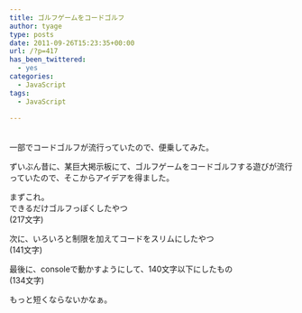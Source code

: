 ```yaml
---
title: ゴルフゲームをコードゴルフ
author: tyage
type: posts
date: 2011-09-26T15:23:35+00:00
url: /?p=417
has_been_twittered:
  - yes
categories:
  - JavaScript
tags:
  - JavaScript

---
```

<p>　<br />
一部でコードゴルフが流行っていたので、便乗してみた。</p>
<p>ずいぶん昔に、某巨大掲示板にて、ゴルフゲームをコードゴルフする遊びが流行っていたので、そこからアイデアを得ました。</p>
<p>まずこれ。<br />
できるだけゴルフっぽくしたやつ<br />
(217文字)<br />
<script src="https://gist.github.com/1232409.js?file=gistfile1.js"></script></p>
<p>次に、いろいろと制限を加えてコードをスリムにしたやつ<br />
(141文字)<br />
<script src="https://gist.github.com/1240537.js?file=golf2.js"></script></p>
<p>最後に、consoleで動かすようにして、140文字以下にしたもの<br />
(134文字)<br />
<script src="https://gist.github.com/1240617.js?file=golf3.js"></script></p>
<p>もっと短くならないかなぁ。</p>
